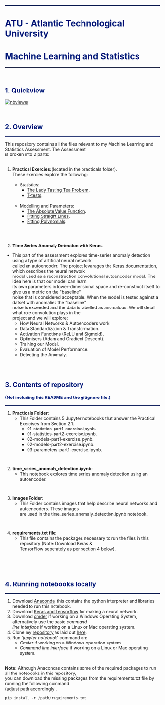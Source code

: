 <hr style="border-top: 1px solid #001a79;" />
<h1 style="color: #001a79;">ATU - Atlantic Technological University</h1>
<h1 style="color: #001a79;">Machine Learning and Statistics</h1>
<hr style="border-top: 1px solid #001a79;" />

<br>


<h2 style="color: #001a79;">1. Quickview</h2>

[![nbviewer](https://raw.githubusercontent.com/jupyter/design/master/logos/Badges/nbviewer_badge.svg)](https://nbviewer.org/github/CiaranMoran27/machstat-assessment/blob/main/time_series_anomaly_detection.ipynb) 

<br>

<h2 style="color: #001a79;">2. Overview</h2>
<hr style="border-top: 1px solid #001a79;" />
This repository contains all the files relevant to my Machine Learning and Statistics Assessment. The Assessment <br>is broken into 2 parts:<br><br>

1. **Practical Exercies:**(located in the practicals folder).<br>
These exercies explore the following:<br><br>
    - Statistics: 
        - [The Lady Tasting Tea Problem](https://en.wikipedia.org/wiki/Lady_tasting_tea).
        - [T-tests](https://en.wikipedia.org/wiki/Student%27s_t-test).<br><br>
    - Modelling and Parameters:
        - [The Absolute Value Function](https://en.wikipedia.org/wiki/Absolute_value).
        - [Fitting Straight Lines](https://en.wikipedia.org/wiki/Linear_regression).
        - [Fitting Polynomials](https://en.wikipedia.org/wiki/Polynomial).
<br>
<br>

2. **Time Series Anomaly Detection with Keras**.<br>
- This part of the assessment explores time-series anomaly detection using a type of artificial neural network<br>
called an autoencoder. The project levarages the [Keras documentation](https://keras.io/examples/timeseries/timeseries_anomaly_detection/), which describes the neural network<br>
model used as a reconstruction convolutional autoencoder model. The idea here is that our model can learn<br>
its own parameters in lower-dimensional space and re-construct itself to give us a metric on the "baseline"<br>
noise that is considered acceptable. When the model is tested against a datset with anomalies the "baseline"<br>
noise is exceeded and the data is labelled as anomalous. We will detail what role convolution plays in the<br>
project and we will explore:
    - How Neural Networks & Autoencoders work.
    - Data Standardization  & Transformation.
    - Activation Functions (ReLU and Sigmoid).
    - Optimisers (Adam and Gradient Descent).
    - Training our Model.
    - Evaluation of Model Performance.
    - Detecting the Anomaly.
    

<br>
<br>

<h2 style="color: #001a79;">3. Contents of repository</h2>
<h4 style="color: #001a79;">(Not including this README and the gitignore file.)</h4>
<hr style="border-top: 1px solid #001a79;" />

1. **Practicals Folder**: <br />  
    - This Folder contains 5 Jupyter notebooks that answer the Practical Exercises from Section 2.1.<br>
        - 01-statistics-part1-exercise.ipynb.
        - 01-statistics-part2-exercise.ipynb.
        - 02-models-part1-exercise.ipynb.
        - 02-models-part2-exercise.ipynb.
        - 03-parameters-part1-exercise.ipynb.      
        
<br>

2. **time_series_anomaly_detection.ipynb**:  
    - This notebook explores time series anomaly detection using an autoencoder.<br>
          
<br>

3. **Images Folder**: <br />  
    - This Folder contains images that help describe neural networks and autoencoders. These images<br>
    are used in the time_series_anomaly_detection.ipynb notebook.<br>

<br>

4. **requirements.txt file**: <br />  
    - This file contains the packages necessary to run the files in this repository (Note: Download Keras &<br>
    TensorFlow seperately as per section 4 below).
    
<br>
<br>
<br>


<h2 style="color: #001a79;">4. Running notebooks locally</h2>
<hr style="border-top: 1px solid #001a79;" />

1. Download [Anaconda](https://docs.anaconda.com/anaconda/install/index.html), this contains the python 
interpreter and libraries needed to run this notebook.
2. Download [Keras and Tensorflow](https://www.activestate.com/resources/quick-reads/how-to-install-keras-and-tensorflow/) for making a neural network.
2. Download [cmder](https://cmder.app/) if working on a Windows Operating System, alternatively use the basic *command<br>
line interface* if working on a Linux or Mac operating system.
3. Clone my [repository](https://github.com/CiaranMoran27/machstat-assessment) as laid out [here](https://docs.github.com/en/github/creating-cloning-and-archiving-repositories/cloning-a-repository).
4. Run '*jupyter notebook*' command on:
    - *Cmder* if working on a Windows operation system.
    - *Command line interface* if working on a Linux or Mac operating system.
 
<br>
<b>Note:</b>
Although Anacondas contains some of the required packages to run all the notebooks in this repository,<br>
you can download the missing packages from the requirements.txt file by running the following command<br>
(adjust path accordingly). <br />

``` Python
pip install -r /path/requirements.txt
```